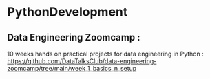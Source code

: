 # PythonDevelopment

## Data Engineering Zoomcamp :
10 weeks hands on practical projects for data engineering in Python :
https://github.com/DataTalksClub/data-engineering-zoomcamp/tree/main/week_1_basics_n_setup
